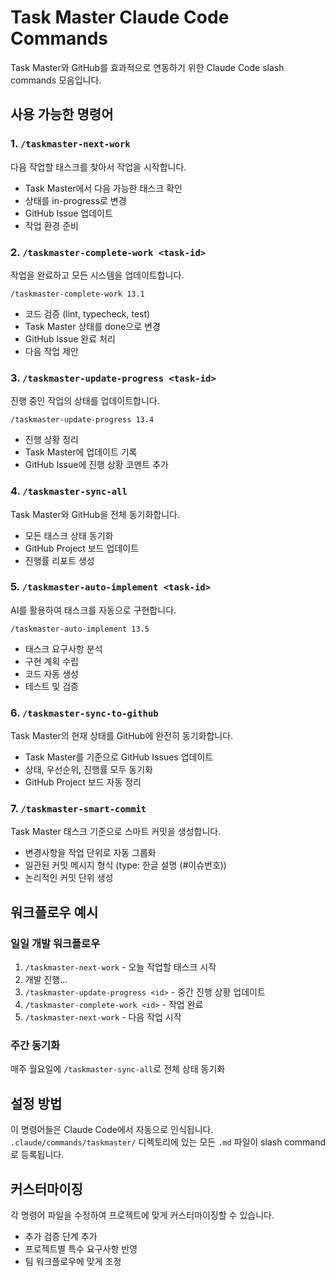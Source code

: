 # Task Master Claude Code Commands

Task Master와 GitHub를 효과적으로 연동하기 위한 Claude Code slash commands 모음입니다.

## 사용 가능한 명령어

### 1. `/taskmaster-next-work`
다음 작업할 태스크를 찾아서 작업을 시작합니다.
- Task Master에서 다음 가능한 태스크 확인
- 상태를 in-progress로 변경
- GitHub Issue 업데이트
- 작업 환경 준비

### 2. `/taskmaster-complete-work <task-id>`
작업을 완료하고 모든 시스템을 업데이트합니다.
```
/taskmaster-complete-work 13.1
```
- 코드 검증 (lint, typecheck, test)
- Task Master 상태를 done으로 변경
- GitHub Issue 완료 처리
- 다음 작업 제안

### 3. `/taskmaster-update-progress <task-id>`
진행 중인 작업의 상태를 업데이트합니다.
```
/taskmaster-update-progress 13.4
```
- 진행 상황 정리
- Task Master에 업데이트 기록
- GitHub Issue에 진행 상황 코멘트 추가

### 4. `/taskmaster-sync-all`
Task Master와 GitHub을 전체 동기화합니다.
- 모든 태스크 상태 동기화
- GitHub Project 보드 업데이트
- 진행률 리포트 생성

### 5. `/taskmaster-auto-implement <task-id>`
AI를 활용하여 태스크를 자동으로 구현합니다.
```
/taskmaster-auto-implement 13.5
```
- 태스크 요구사항 분석
- 구현 계획 수립
- 코드 자동 생성
- 테스트 및 검증

### 6. `/taskmaster-sync-to-github`
Task Master의 현재 상태를 GitHub에 완전히 동기화합니다.
- Task Master를 기준으로 GitHub Issues 업데이트
- 상태, 우선순위, 진행률 모두 동기화
- GitHub Project 보드 자동 정리

### 7. `/taskmaster-smart-commit`
Task Master 태스크 기준으로 스마트 커밋을 생성합니다.
- 변경사항을 작업 단위로 자동 그룹화
- 일관된 커밋 메시지 형식 (type: 한글 설명 (#이슈번호))
- 논리적인 커밋 단위 생성

## 워크플로우 예시

### 일일 개발 워크플로우
1. `/taskmaster-next-work` - 오늘 작업할 태스크 시작
2. 개발 진행...
3. `/taskmaster-update-progress <id>` - 중간 진행 상황 업데이트
4. `/taskmaster-complete-work <id>` - 작업 완료
5. `/taskmaster-next-work` - 다음 작업 시작

### 주간 동기화
매주 월요일에 `/taskmaster-sync-all`로 전체 상태 동기화

## 설정 방법

이 명령어들은 Claude Code에서 자동으로 인식됩니다. 
`.claude/commands/taskmaster/` 디렉토리에 있는 모든 `.md` 파일이 slash command로 등록됩니다.

## 커스터마이징

각 명령어 파일을 수정하여 프로젝트에 맞게 커스터마이징할 수 있습니다.
- 추가 검증 단계 추가
- 프로젝트별 특수 요구사항 반영
- 팀 워크플로우에 맞게 조정